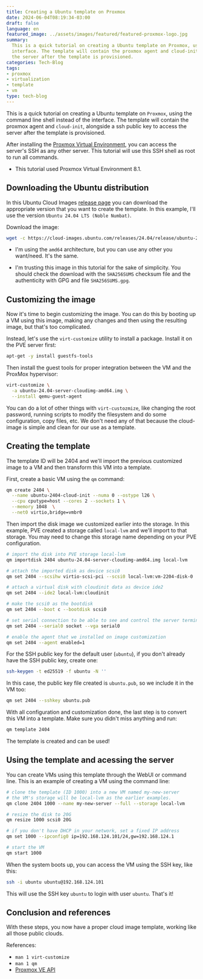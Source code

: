 ```yaml
---
title: Creating a Ubuntu template on Proxmox
date: 2024-06-04T08:19:34-03:00
draft: false
language: en
featured_image: ../assets/images/featured/featured-proxmox-logo.jpg 
summary:
  This is a quick tutorial on creating a Ubuntu template on Proxmox, using the command line shell instead of the
  interface. The template will contain the proxmox agent and cloud-init, alongside a ssh public key to access
  the server after the template is provisioned.
categories: Tech-Blog
tags:
- proxmox
- virtualization
- template
- vm
type: tech-blog
---
```


This is a quick tutorial on creating a Ubuntu template on `Proxmox`, using the command line shell instead of the
interface. The template will contain the proxmox agent and `cloud-init`, alongside a ssh public key to access
the server after the template is provisioned.

After installing the [Proxmox Virtual Environment](https://www.proxmox.com/en/proxmox-virtual-environment/overview),
you can access the server's SSH as any other server. This tutorial will use this SSH shell as root to run all commands.

- This tutorial used Proxmox Virtual Environment 8.1.

## Downloading the Ubuntu distribution

In this Ubuntu Cloud Images [release page](https://cloud-images.ubuntu.com/releases/) you can download the
appropriate version that you want to create the template. In this example, I'll use the version
`Ubuntu 24.04 LTS (Noble Numbat)`.

Download the image:

```bash
wget -c https://cloud-images.ubuntu.com/releases/24.04/release/ubuntu-24.04-server-cloudimg-amd64.img
```

- I'm using the `amd64` architecture, but you can use any other you want/need. It's the same.

- I'm trusting this image in this tutorial for the sake of simplicity. You should check the download with the
  `SHA256SUMS` checksum file and the authenticity with GPG and file `SHA256SUMS.gpg`.

## Customizing the image

Now it's time to begin customizing the image. You can do this by booting up a VM using this image, making
any changes and then using the resulting image, but that's too complicated.

Instead, let's use the `virt-customize` utility to install a package. Install it on the PVE server first:

```bash
apt-get -y install guestfs-tools
```

Then install the guest tools for proper integration between the VM and the ProxMox hypervisor:

```bash
virt-customize \
  -a ubuntu-24.04-server-cloudimg-amd64.img \
  --install qemu-guest-agent
```

You can do a lot of other things with `virt-custozmize`, like changing the root password, running scripts to modify
the filesystem and do some configuration, copy files, etc. We don't need any of that because the cloud-image is
simple and clean for our use as a template.

## Creating the template

The template ID will be 2404 and we'll import the previous customized image to a VM and then transform this VM into
a template.

First, create a basic VM using the `qm` command:

```bash
qm create 2404 \
  --name ubuntu-2404-cloud-init --numa 0 --ostype l26 \
  --cpu cputype=host --cores 2 --sockets 1 \
  --memory 1048  \
  --net0 virtio,bridge=vmbr0
```

Then import the disk image we customized earlier into the storage. In this example, PVE created a storage called
`local-lvm` and we'll import to that storage. You may need to change this storage name depending on your
PVE configuration.

```bash
# import the disk into PVE storage local-lvm
qm importdisk 2404 ubuntu-24.04-server-cloudimg-amd64.img local-lvm

# attach the imported disk as device scsi0
qm set 2404 --scsihw virtio-scsi-pci --scsi0 local-lvm:vm-2204-disk-0

# attach a virtual disk with cloudinit data as device ide2
qm set 2404 --ide2 local-lvm:cloudinit

# make the scsi0 as the bootdisk
qm set 2404 --boot c --bootdisk scsi0

# set serial connection to be able to see and control the server terminal on proxmox
qm set 2404 --serial0 socket --vga serial0

# enable the agent that we installed on image customization
qm set 2404 --agent enabled=1
```

For the SSH public key for the default user (`ubuntu`), if you don't already have the SSH public key, create one:

```bash
ssh-keygen -t ed25519 -f ubuntu -N ''
```

In this case, the public key file created is `ubuntu.pub`, so we include it in the VM too:

```bash
qm set 2404 --sshkey ubuntu.pub
```

With all configuration and customization done, the last step is to convert this VM into a template. Make sure
you didn't miss anything and run:

```bash
qm template 2404
```

The template is created and can be used!

## Using the template and acessing the server

You can create VMs using this template through the WebUI or command line. This is an example of creating a VM
using the command line:

```bash
# clone the template (ID 1000) into a new VM named my-new-server
# the VM's storage will be local-lvm as the earlier examples.
qm clone 2404 1000 --name my-new-server --full --storage local-lvm

# resize the disk to 20G
qm resize 1000 scsi0 20G

# if you don't have DHCP in your network, set a fixed IP address
qm set 1000 --ipconfig0 ip=192.168.124.101/24,gw=192.168.124.1

# start the VM
qm start 1000
```

When the system boots up, you can access the VM using the SSH key, like this:

```bash
ssh -i ubuntu ubuntu@192.168.124.101
```

This will use the SSH key `ubuntu` to login with user `ubuntu`. That's it!

## Conclusion and references

With these steps, you now have a proper cloud image template, working like all those public clouds.

References:

- `man 1 virt-customize`
- `man 1 qm`
- [Proxmox VE API](https://pve.proxmox.com/wiki/Proxmox_VE_API)
